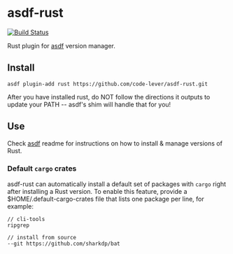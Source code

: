# asdf-rust

[![Build Status](https://travis-ci.org/code-lever/asdf-rust.svg?branch=master)](https://travis-ci.org/code-lever/asdf-rust)

Rust plugin for [asdf](https://github.com/asdf-vm/asdf) version manager.

## Install

```
asdf plugin-add rust https://github.com/code-lever/asdf-rust.git
```

After you have installed rust, do NOT follow the directions it outputs to update your PATH
 -- asdf's shim will handle that for you!

## Use

Check [asdf](https://github.com/asdf-vm/asdf) readme for instructions on how to install & manage versions of Rust.

### Default `cargo` crates

asdf-rust can automatically install a default set of packages with `cargo` right after installing a Rust version.
To enable this feature, provide a \$HOME/.default-cargo-crates file that lists one package per line, for example:

```
// cli-tools
ripgrep

// install from source
--git https://github.com/sharkdp/bat
```
